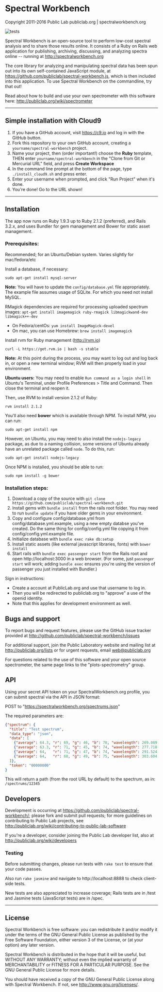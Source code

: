 # Spectral Workbench

Copyright 2011-2016 Public Lab
publiclab.org | spectralworkbench.org

![tests](https://travis-ci.org/publiclab/spectral-workbench.svg)

Spectral Workbench is an open-source tool to perform low-cost spectral analysis and to share those results online. It consists of a Ruby on Rails web application for publishing, archiving, discussing, and analyzing spectra online -- running at http://spectralworkbench.org

The core library for analyzing and manipulating spectral data has been spun out into its own self-contained JavaScript module, at https://github.com/publiclab/spectral-workbench.js, which is then included into this application. To use Spectral Workbench on the commandline, try that out!

Read about how to build and use your own spectrometer with this software here: http://publiclab.org/wiki/spectrometer


****

## Simple installation with Cloud9

1. If you have a GitHub account, visit https://c9.io and log in with the GitHub button.
2. Fork this repository to your own GitHub account, creating a `yourname/spectral-workbench` project.
3. Name your project, then (order important!) choose the **Ruby** template, THEN enter `yourname/spectral-workbench` in the "Clone from Git or Mercurial URL" field, and press **Create Workspace** 
4. In the command line prompt at the bottom of the page, type `./install_cloud9.sh` and press enter.
5. Enter your username when prompted, and click "Run Project" when it's done.
6. You're done! Go to the URL shown!


****

## Installation

The app now runs on Ruby 1.9.3 up to Ruby 2.1.2 (preferred), and Rails 3.2.x, and uses Bundler for gem management and Bower for static asset management.  


### Prerequisites:

Recommended; for an Ubuntu/Debian system. Varies slightly for mac/fedora/etc

Install a database, if necessary:

`sudo apt-get install mysql-server`

**Note:** You will have to update the `config/database.yml` file appropriately. The example file assumes usage of SQLite. For which you need not install MySQL.

RMagick dependencies are required for processing uploaded spectrum images: `apt-get install imagemagick ruby-rmagick libmagickwand-dev libmagick++-dev`

* On Fedora/centOs: `yum install ImageMagick-devel`
* On mac, you can use Homebrew: `brew install imagemagick`

Install rvm for Ruby management (http://rvm.io)

`curl -L https://get.rvm.io | bash -s stable`

**Note:** At this point during the process, you may want to log out and log back in, or open a new terminal window; RVM will then properly load in your environment. 

**Ubuntu users:** You may need to enable `Run command as a login shell` in Ubuntu's Terminal, under Profile Preferences > Title and Command. Then close the terminal and reopen it.

Then, use RVM to install version 2.1.2 of Ruby:

`rvm install 2.1.2`

You'll also need **bower** which is available through NPM. To install NPM, you can run:

`sudo apt-get install npm`

However, on Ubuntu, you may need to also install the `nodejs-legacy` package, as due to a naming collision, some versions of Ubuntu already have an unrelated package called `node`. To do this, run:

`sudo apt-get install nodejs-legacy`

Once NPM is installed, you should be able to run:

`sudo npm install -g bower`


### Installation steps:

1. Download a copy of the source with `git clone https://github.com/publiclab/spectral-workbench.git` 
2. Install gems with `bundle install` from the rails root folder. You may need to run `bundle update` if you have older gems in your environment.
3. Copy and configure config/database.yml from config/database.yml.example, using a new empty databse you've created. Do the same thing for config/config.yml file copying it from config/config.yml.example file.
4. Initialize database with `bundle exec rake db:setup`
5. Install static assets (like external javascript libraries, fonts) with `bower install` 
6. Start rails with `bundle exec passenger start` from the Rails root and open http://localhost:3000 in a web browser. (For some, just `passenger start` will work; adding `bundle exec` ensures you're using the version of passenger you just installed with Bundler.)

Sign in instructions:

*  Create a account at PublicLab.org and use that username to log in.
*  Then you will be redirected to publiclab.org to "approve" a use of the openid identity.
*  Note that this applies for development environment as well. 


## Bugs and support

To report bugs and request features, please use the GitHub issue tracker provided at http://github.com/publiclab/spectral-workbench/issues 

For additional support, join the Public Laboratory website and mailing list at http://publiclab.org/lists or for urgent requests, email web@publiclab.org

For questions related to the use of this software and your open source spectrometer, the same page links to the "plots-spectrometry" group. 


## API

Using your secret API token on your SpectralWorkbench.org profile, you can submit spectral via the API in JSON format:

POST to "https://spectralworkbench.org/spectrums.json"

The required parameters are: 

```json
{"spectrum": {
  "title": "Test spectrum",
  "data_type": "json",
  "data": [
    {"average": 64.3, "r": 69, "g": 46, "b": 78, "wavelength": 269.089 },
    {"average": 63.3, "r": 71, "g": 45, "b": 74, "wavelength": 277.718 },
    {"average": 64,   "r": 71, "g": 47, "b": 74, "wavelength": 291.524 },
    {"average": 64,   "r": 68, "g": 49, "b": 75, "wavelength": 303.604 }
  ]},
  "token": "00000000"
}
```

This will return a path (from the root URL by default) to the spectrum, as in: `/spectrums/12345`



## Developers

Development is occurring at https://github.com/publiclab/spectral-workbench/; please fork and submit pull requests; for more guidelines on contributing to Public Lab projects, see http://publiclab.org/wiki/contributing-to-public-lab-software

If you're a developer, consider joining the Public Lab developer list, also at http://publiclab.org/wiki/developers


### Testing

Before submitting changes, please run tests with `rake test` to ensure that your code passes.

Also run `rake jasmine` and navigate to http://localhost:8888 to check client-side tests.

New tests are also appreciated to increase coverage; Rails tests are in /test and Jasmine tests (JavaScript tests) are in /spec.


****

## License

Spectral Workbench is free software: you can redistribute it and/or modify
it under the terms of the GNU General Public License as published by
the Free Software Foundation, either version 3 of the License, or
(at your option) any later version.

Spectral Workbench is distributed in the hope that it will be useful,
but WITHOUT ANY WARRANTY; without even the implied warranty of
MERCHANTABILITY or FITNESS FOR A PARTICULAR PURPOSE.  See the
GNU General Public License for more details.

You should have received a copy of the GNU General Public License
along with Spectral Workbench.  If not, see <http://www.gnu.org/licenses/>.
